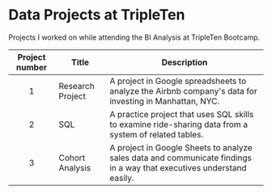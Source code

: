 # Data Projects at TripleTen
Projects I worked on while attending the BI Analysis at TripleTen Bootcamp.


| Project number | Title | Description |
| :-----------: | ----------- |----------- |
| 1 | Research Project | A project in Google spreadsheets to analyze the Airbnb company's data for investing in Manhattan, NYC. |
| 2 | SQL | A practice project that uses SQL skills to examine ride-sharing data from a system of related tables. |
| 3 | Cohort Analysis | A project in Google Sheets to analyze sales data and communicate findings in a way that executives understand easily. |
